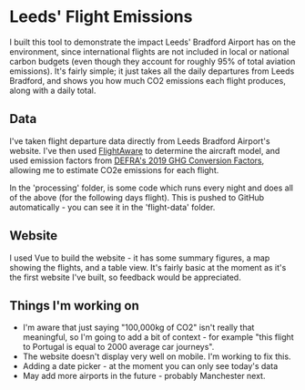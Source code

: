 # Leeds' Flight Emissions
I built this tool to demonstrate the impact Leeds' Bradford Airport has on the environment, since international flights are not included in local or national carbon budgets (even though they account for roughly 95% of total aviation emissions). It's fairly simple; it just takes all the daily departures from Leeds Bradford, and shows you how much CO2 emissions each flight produces, along with a daily total.

## Data
I've taken flight departure data directly from Leeds Bradford Airport's website. I've then used [FlightAware](https://flightaware.com) to determine the aircraft model, and used emission factors from [DEFRA's 2019 GHG Conversion Factors](https://www.gov.uk/government/publications/greenhouse-gas-reporting-conversion-factors-2019), allowing me to estimate CO2e emissions for each flight. 

In the 'processing' folder, is some code which runs every night and does all of the above (for the following days flight). This is pushed to GitHub automatically - you can see it in the 'flight-data' folder.

## Website
I used Vue to build the website - it has some summary figures, a map showing the flights, and a table view. It's fairly basic at the moment as it's the first website I've built, so feedback would be appreciated.

## Things I'm working on
* I'm aware that just saying "100,000kg of CO2" isn't really that meaningful, so I'm going to add a bit of context - for example "this flight to Portugal is equal to 2000 average car journeys".
* The website doesn't display very well on mobile. I'm working to fix this.
* Adding a date picker - at the moment you can only see today's data
* May add more airports in the future - probably Manchester next.
